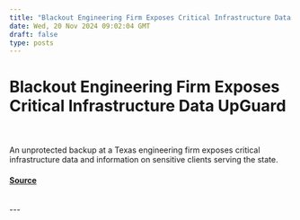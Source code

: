 ```yaml
---
title: "Blackout Engineering Firm Exposes Critical Infrastructure Data UpGuard"
date: Wed, 20 Nov 2024 09:02:04 GMT
draft: false
type: posts
---
```

# Blackout Engineering Firm Exposes Critical Infrastructure Data UpGuard

<br/>

<br/>
An unprotected backup at a Texas engineering firm exposes critical infrastructure data and information on sensitive clients serving the state.

#### [Source](https://www.upguard.com/breaches/data-leak-pqe)

<br/>
---
